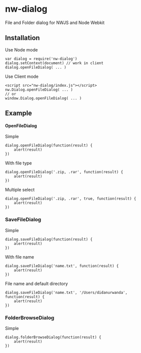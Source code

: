 # nw-dialog
File and Folder dialog for NWJS and Node Webkit

## Installation
Use Node mode

```
var dialog = require('nw-dialog')
dialog.setContext(document) // work in client
dialog.openFileDialog( ... )
```

Use Client mode

```
<script src="nw-dialog/index.js"></script>
nw.Dialog.openFileDialog( ... ) 
// or
window.Dialog.openFileDialog( ... )
```

## Example
#### OpenFileDialog
Simple 

```
dialog.openFileDialog(function(result) {
	alert(result)
})
```

With file type

```
dialog.openFileDialog('.zip, .rar', function(result) {
	alert(result)
})
```

Multiple select

```
dialog.openFileDialog('.zip, .rar', true, function(result) {
	alert(result)
})
```

### SaveFileDialog
Simple

```
dialog.saveFileDialog(function(result) {
	alert(result)
})
```

With file name

```
dialog.saveFileDialog('name.txt', function(result) {
	alert(result)
})
```

File name and default directory

```
dialog.saveFileDialog('name.txt', '/Users/didanurwanda', function(result) {
	alert(result)
})
```

### FolderBrowseDialog
Simple

```
dialog.folderBrowseDialog(function(result) {
	alert(result)
})
```
